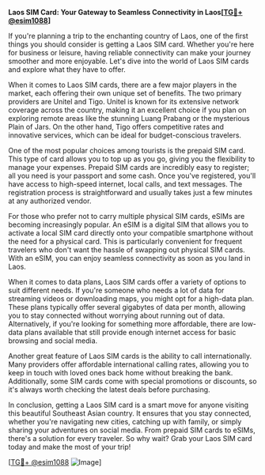 **Laos SIM Card: Your Gateway to Seamless Connectivity in Laos[[TG💪+ @esim1088](https://t.me/s/esim1088)]**

If you're planning a trip to the enchanting country of Laos, one of the first things you should consider is getting a Laos SIM card. Whether you're here for business or leisure, having reliable connectivity can make your journey smoother and more enjoyable. Let's dive into the world of Laos SIM cards and explore what they have to offer.

When it comes to Laos SIM cards, there are a few major players in the market, each offering their own unique set of benefits. The two primary providers are Unitel and Tigo. Unitel is known for its extensive network coverage across the country, making it an excellent choice if you plan on exploring remote areas like the stunning Luang Prabang or the mysterious Plain of Jars. On the other hand, Tigo offers competitive rates and innovative services, which can be ideal for budget-conscious travelers.

One of the most popular choices among tourists is the prepaid SIM card. This type of card allows you to top up as you go, giving you the flexibility to manage your expenses. Prepaid SIM cards are incredibly easy to register; all you need is your passport and some cash. Once you've registered, you'll have access to high-speed internet, local calls, and text messages. The registration process is straightforward and usually takes just a few minutes at any authorized vendor.

For those who prefer not to carry multiple physical SIM cards, eSIMs are becoming increasingly popular. An eSIM is a digital SIM that allows you to activate a local SIM card directly onto your compatible smartphone without the need for a physical card. This is particularly convenient for frequent travelers who don't want the hassle of swapping out physical SIM cards. With an eSIM, you can enjoy seamless connectivity as soon as you land in Laos.

When it comes to data plans, Laos SIM cards offer a variety of options to suit different needs. If you're someone who needs a lot of data for streaming videos or downloading maps, you might opt for a high-data plan. These plans typically offer several gigabytes of data per month, allowing you to stay connected without worrying about running out of data. Alternatively, if you're looking for something more affordable, there are low-data plans available that still provide enough internet access for basic browsing and social media.

Another great feature of Laos SIM cards is the ability to call internationally. Many providers offer affordable international calling rates, allowing you to keep in touch with loved ones back home without breaking the bank. Additionally, some SIM cards come with special promotions or discounts, so it's always worth checking the latest deals before purchasing.

In conclusion, getting a Laos SIM card is a smart move for anyone visiting this beautiful Southeast Asian country. It ensures that you stay connected, whether you're navigating new cities, catching up with family, or simply sharing your adventures on social media. From prepaid SIM cards to eSIMs, there's a solution for every traveler. So why wait? Grab your Laos SIM card today and make the most of your trip!

[[TG💪+ @esim1088](https://t.me/s/esim1088) ![Image](https://i.postimg.cc/Y0z9fWf4/image.png)]